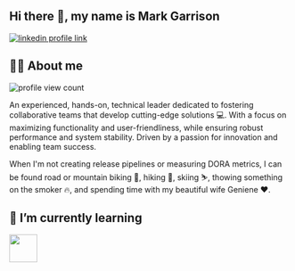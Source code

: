 ## Hi there 👋, my name is Mark Garrison

[![linkedin profile link](https://img.shields.io/badge/LinkedIn-0077B5?style=for-the-badge&logo=linkedin&logoColor=white)](https://www.linkedin.com/in/markgarrison)

## 🙋‍♂️ About me

![profile view count](https://komarev.com/ghpvc/?username=garrmark)

An experienced, hands-on, technical leader dedicated to fostering collaborative teams that develop cutting-edge solutions 💻. With a focus on maximizing functionality and user-friendliness, while ensuring robust performance and system stability. Driven by a passion for innovation and enabling team success.

When I'm not creating release pipelines or measuring DORA metrics, I can be found road or mountain biking 🚴, hiking 🚶, skiing ⛷️, thowing something on the smoker 🔥, and spending time with my beautiful wife Geniene ❤️.
<!---
## 🔭 I'm currently working on
--->

## 🌱 I’m currently learning

[<img src="https://exafunction.github.io/public/icons/codeium_logo.png" height="50px">](https://codeium.com/university)
<!---
## 🔨 I've contributed to
-->
